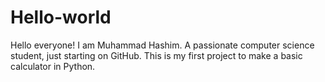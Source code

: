 # Hello-world
Hello everyone! I am Muhammad Hashim. A passionate computer science student, just starting on GitHub. This is my first project to make a basic calculator in Python. 
